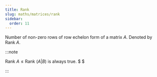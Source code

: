 ```yaml
---
title: Rank
slug: maths/matrices/rank
sidebar:
  order: 11
---
```


Number of non-zero rows of row echelon form of a matrix $A$. Denoted by
$\text{Rank}\;A$.

:::note

$\text{Rank }A \le \text{Rank }(A|B)$ is always true. $ $

:::
